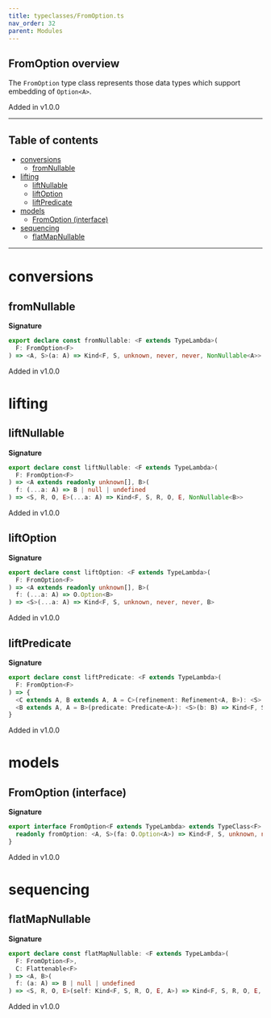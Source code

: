 ```yaml
---
title: typeclasses/FromOption.ts
nav_order: 32
parent: Modules
---
```


## FromOption overview

The `FromOption` type class represents those data types which support embedding of `Option<A>`.

Added in v1.0.0

---

<h2 class="text-delta">Table of contents</h2>

- [conversions](#conversions)
  - [fromNullable](#fromnullable)
- [lifting](#lifting)
  - [liftNullable](#liftnullable)
  - [liftOption](#liftoption)
  - [liftPredicate](#liftpredicate)
- [models](#models)
  - [FromOption (interface)](#fromoption-interface)
- [sequencing](#sequencing)
  - [flatMapNullable](#flatmapnullable)

---

# conversions

## fromNullable

**Signature**

```ts
export declare const fromNullable: <F extends TypeLambda>(
  F: FromOption<F>
) => <A, S>(a: A) => Kind<F, S, unknown, never, never, NonNullable<A>>
```

Added in v1.0.0

# lifting

## liftNullable

**Signature**

```ts
export declare const liftNullable: <F extends TypeLambda>(
  F: FromOption<F>
) => <A extends readonly unknown[], B>(
  f: (...a: A) => B | null | undefined
) => <S, R, O, E>(...a: A) => Kind<F, S, R, O, E, NonNullable<B>>
```

Added in v1.0.0

## liftOption

**Signature**

```ts
export declare const liftOption: <F extends TypeLambda>(
  F: FromOption<F>
) => <A extends readonly unknown[], B>(
  f: (...a: A) => O.Option<B>
) => <S>(...a: A) => Kind<F, S, unknown, never, never, B>
```

Added in v1.0.0

## liftPredicate

**Signature**

```ts
export declare const liftPredicate: <F extends TypeLambda>(
  F: FromOption<F>
) => {
  <C extends A, B extends A, A = C>(refinement: Refinement<A, B>): <S>(c: C) => Kind<F, S, unknown, never, never, B>
  <B extends A, A = B>(predicate: Predicate<A>): <S>(b: B) => Kind<F, S, unknown, never, never, B>
}
```

Added in v1.0.0

# models

## FromOption (interface)

**Signature**

```ts
export interface FromOption<F extends TypeLambda> extends TypeClass<F> {
  readonly fromOption: <A, S>(fa: O.Option<A>) => Kind<F, S, unknown, never, never, A>
}
```

Added in v1.0.0

# sequencing

## flatMapNullable

**Signature**

```ts
export declare const flatMapNullable: <F extends TypeLambda>(
  F: FromOption<F>,
  C: Flattenable<F>
) => <A, B>(
  f: (a: A) => B | null | undefined
) => <S, R, O, E>(self: Kind<F, S, R, O, E, A>) => Kind<F, S, R, O, E, NonNullable<B>>
```

Added in v1.0.0
